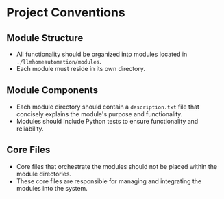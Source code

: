 # Project Conventions

## Module Structure

- All functionality should be organized into modules located in `./llmhomeautomation/modules`.
- Each module must reside in its own directory.

## Module Components

- Each module directory should contain a `description.txt` file that concisely explains the module's purpose and functionality.
- Modules should include Python tests to ensure functionality and reliability.

## Core Files

- Core files that orchestrate the modules should not be placed within the module directories.
- These core files are responsible for managing and integrating the modules into the system.
